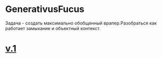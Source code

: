 # GenerativusFucus
Задача - создать максимально обобщенный врапер.Разобраться как работает замыкание и объектный контекст.
# [v.1](node_modules/v.1/index.js)
